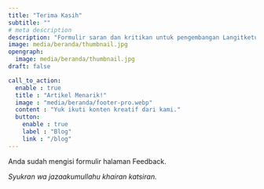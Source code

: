 ```yaml
---
title: "Terima Kasih"
subtitle: ""
# meta description
description: "Formulir saran dan kritikan untuk pengembangan Langitketujuh OS."
image: media/beranda/thumbnail.jpg
opengraph:
  image: media/beranda/thumbnail.jpg
draft: false

call_to_action:
  enable : true
  title : "Artikel Menarik!"
  image : "media/beranda/footer-pro.webp"
  content : "Yuk ikuti konten kreatif dari kami."
  button:
    enable : true
    label : "Blog"
    link : "/blog"
---
```


Anda sudah mengisi formulir halaman Feedback.

_Syukran wa jazaakumullahu khairan katsiran._
